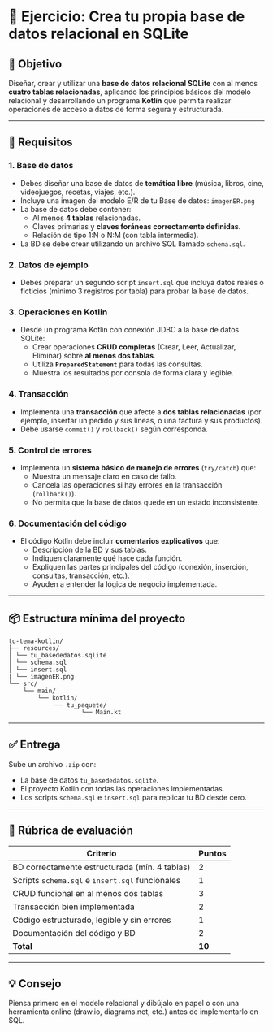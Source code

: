 # 🧪 Ejercicio: Crea tu propia base de datos relacional en SQLite

## 🎯 Objetivo

Diseñar, crear y utilizar una **base de datos relacional SQLite** con al menos **cuatro tablas relacionadas**, aplicando los principios básicos del modelo relacional y desarrollando un programa **Kotlin** que permita realizar operaciones de acceso a datos de forma segura y estructurada.

---

## 📝 Requisitos

### 1. Base de datos

- Debes diseñar una base de datos de **temática libre** (música, libros, cine, videojuegos, recetas, viajes, etc.).
- Incluye una imagen del modelo E/R de tu Base de datos: `imagenER.png`
- La base de datos debe contener:
    - Al menos **4 tablas** relacionadas.
    - Claves primarias y **claves foráneas correctamente definidas**.
    - Relación de tipo 1:N o N:M (con tabla intermedia).
- La BD se debe crear utilizando un archivo SQL llamado `schema.sql`.

### 2. Datos de ejemplo

- Debes preparar un segundo script `insert.sql` que incluya datos reales o ficticios (mínimo 3 registros por tabla) para probar la base de datos.

### 3. Operaciones en Kotlin

- Desde un programa Kotlin con conexión JDBC a la base de datos SQLite:
    - Crear operaciones **CRUD completas** (Crear, Leer, Actualizar, Eliminar) sobre **al menos dos tablas**.
    - Utiliza **`PreparedStatement`** para todas las consultas.
    - Muestra los resultados por consola de forma clara y legible.

### 4. Transacción

- Implementa una **transacción** que afecte a **dos tablas relacionadas** (por ejemplo, insertar un pedido y sus líneas, o una factura y sus productos).
- Debe usarse `commit()` y `rollback()` según corresponda.

### 5. Control de errores

- Implementa un **sistema básico de manejo de errores** (`try/catch`) que:
  - Muestra un mensaje claro en caso de fallo.
  - Cancela las operaciones si hay errores en la transacción (`rollback()`).
  - No permita que la base de datos quede en un estado inconsistente.


### 6. Documentación del código

- El código Kotlin debe incluir **comentarios explicativos** que:
  - Descripción de la BD y sus tablas.  
  - Indiquen claramente qué hace cada función.
  - Expliquen las partes principales del código (conexión, inserción, consultas, transacción, etc.).
  - Ayuden a entender la lógica de negocio implementada.


---

## 📦 Estructura mínima del proyecto

    tu-tema-kotlin/
    ├── resources/
    │ └── tu_basededatos.sqlite
    │ └── schema.sql
    │ └── insert.sql
    | └── imagenER.png
    └── src/
        └── main/
            └── kotlin/
                └── tu_paquete/
                        └── Main.kt


---

## ✅ Entrega

Sube un archivo `.zip` con:

- La base de datos `tu_basededatos.sqlite`.
- El proyecto Kotlin con todas las operaciones implementadas.
- Los scripts `schema.sql` e `insert.sql` para replicar tu BD desde cero.

---

## 🏁 Rúbrica de evaluación

| Criterio                                        | Puntos |
|-------------------------------------------------|--------|
| BD correctamente estructurada (mín. 4 tablas)   | 2      |
| Scripts `schema.sql` e `insert.sql` funcionales | 1      |
| CRUD funcional en al menos dos tablas           | 3      |
| Transacción bien implementada                   | 2      |
| Código estructurado, legible y sin errores      | 1      |
| Documentación del código y BD                   | 2      |
| **Total**                                       | **10** |

---

## 💡 Consejo

Piensa primero en el modelo relacional y dibújalo en papel o con una herramienta online (draw.io, diagrams.net, etc.) antes de implementarlo en SQL.

